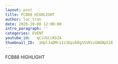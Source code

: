 ```yaml
---
layout: post
title: FCB88 HIGHLIGHT
author: loc_tran
date: 2020-10-08 12:00:00
intro_paragraph: ''
categories: EVENT
youtube_id:   qCiUSCcKbIA
thumbnail_ID:  1HplJaDMri1z3Epzb0gSSVKzvGNGNp51E
---
```

FCB88 HIGHLIGHT
